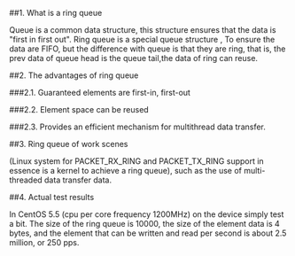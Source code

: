 ##1. What is a ring queue

Queue is a common data structure, this structure ensures that the data is "first in first out". Ring queue is a special queue structure , To ensure the data are FIFO, but the difference with queue is that they are ring, that is, the prev data of queue head is the queue tail,the data of ring can reuse.


##2. The advantages of ring queue

###2.1. Guaranteed elements are first-in, first-out

###2.2. Element space can be reused

###2.3. Provides an efficient mechanism for multithread data transfer.


##3. Ring queue of work scenes

(Linux system for PACKET_RX_RING and PACKET_TX_RING support in essence is a kernel to achieve a ring queue), such as the use of multi-threaded data transfer data.


##4. Actual test results

In CentOS 5.5 (cpu per core frequency 1200MHz) on the device simply test a bit. The size of the ring queue is 10000, the size of the element data is 4 bytes, and the element that can be written and read per second is about 2.5 million, or 250 pps.
